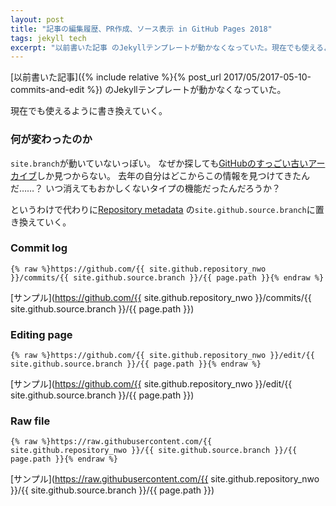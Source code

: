 ```yaml
---
layout: post
title: "記事の編集履歴、PR作成、ソース表示 in GitHub Pages 2018"
tags: jekyll tech
excerpt: "以前書いた記事 のJekyllテンプレートが動かなくなっていた。現在でも使えるように書き換えていく。"
---
```


[以前書いた記事]({% include relative %}{% post_url 2017/05/2017-05-10-commits-and-edit %})
のJekyllテンプレートが動かなくなっていた。

現在でも使えるように書き換えていく。

### 何が変わったのか

`site.branch`が動いていないっぽい。
なぜか探しても[GitHubのすっごい古いアーカイブ](https://github.com/jekyll/jekyll-help/issues/5#issuecomment-39040524)しか見つからない。
去年の自分はどこからこの情報を見つけてきたんだ……？
いつ消えてもおかしくないタイプの機能だったんだろうか？

というわけで代わりに[Repository metadata](https://help.github.com/articles/repository-metadata-on-github-pages/)
の`site.github.source.branch`に置き換えていく。

### Commit log

```
{% raw %}https://github.com/{{ site.github.repository_nwo }}/commits/{{ site.github.source.branch }}/{{ page.path }}{% endraw %}
```

[サンプル](https://github.com/{{ site.github.repository_nwo }}/commits/{{ site.github.source.branch }}/{{ page.path }})

### Editing page

```
{% raw %}https://github.com/{{ site.github.repository_nwo }}/edit/{{ site.github.source.branch }}/{{ page.path }}{% endraw %}
```

[サンプル](https://github.com/{{ site.github.repository_nwo }}/edit/{{ site.github.source.branch }}/{{ page.path }})

### Raw file

```
{% raw %}https://raw.githubusercontent.com/{{ site.github.repository_nwo }}/{{ site.github.source.branch }}/{{ page.path }}{% endraw %}
```

[サンプル](https://raw.githubusercontent.com/{{ site.github.repository_nwo }}/{{ site.github.source.branch }}/{{ page.path }})